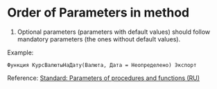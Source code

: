 # Order of Parameters in method

1. Optional parameters (parameters with default values) should follow mandatory parameters (the ones without default values).

Example:

```bsl
Функция КурсВалютыНаДату(Валюта, Дата = Неопределено) Экспорт
```

Reference: [Standard: Parameters of procedures and functions (RU)](https://its.1c.ru/db/v8std#content:640:hdoc)
